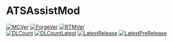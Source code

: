 # ATSAssistMod
[![MCVer](https://img.shields.io/badge/Minecraft-1.7.10-green)](https://www.minecraft.net/)
[![ForgeVer](https://img.shields.io/badge/Forge-1.7.10%20--%2010.13.4.1614-orange)](https://files.minecraftforge.net/maven/net/minecraftforge/forge/index_1.7.10.html)
[![RTMVer](https://img.shields.io/badge/RealTrainMod-1.7.10.40-yellow)](https://www.curseforge.com/minecraft/mc-mods/realtrainmod/files/2940834)\
[![DLCount](https://img.shields.io/github/downloads/Kai-Z-JP/ATSAssistMod/total)](https://github.com/Kai-Z-JP/ATSAssistMod/releases)
[![DLCountLatest](https://img.shields.io/github/downloads/Kai-Z-JP/ATSAssistMod/latest/total)](https://github.com/Kai-Z-JP/ATSAssistMod/releases/latest)
[![LatestRelease](https://img.shields.io/github/v/release/Kai-Z-JP/ATSAssistMod?sort=semver)](https://github.com/Kai-Z-JP/ATSAssistMod/releases/latest)
[![LatestPreRelease](https://img.shields.io/github/v/release/Kai-Z-JP/ATSAssistMod?include_prereleases&sort=semver)]()

